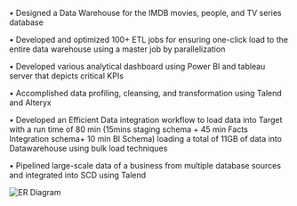 • Designed a Data Warehouse for the IMDB movies, people, and TV series database

• Developed and optimized 100+ ETL jobs for ensuring one-click load to the entire data warehouse using a master job by parallelization

• Developed various analytical dashboard using Power BI and tableau server that depicts critical KPIs

• Accomplished data profiling, cleansing, and transformation using Talend and Alteryx

• Developed an Efficient Data integration workflow to load data into Target with a run time of 80 min (15mins staging schema + 45 min Facts Integration schema+  10 min BI Schema) loading a total of 11GB of data into Datawarehouse using bulk load techniques

• Pipelined large-scale data of a business from multiple database sources and integrated into SCD using Talend



![ER Diagram](https://user-images.githubusercontent.com/90269638/172283037-a060e9a7-ca85-4bde-833f-c6bb84bca140.jpeg)
